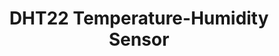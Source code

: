---
title: DHT22 Temperature-Humidity Sensor
type: hardware
desc: The DHT22 is a basic, low-cost digital temperature and humidity sensor.
tags:
    - Sensor
---
